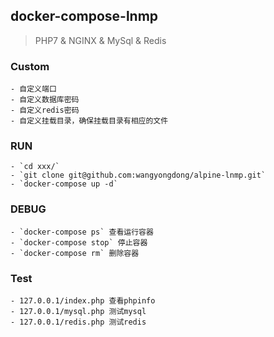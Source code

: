 ## docker-compose-lnmp
> PHP7 & NGINX & MySql & Redis

### Custom
    
    - 自定义端口
    - 自定义数据库密码
    - 自定义redis密码
    - 自定义挂载目录，确保挂载目录有相应的文件
    
### RUN
        
    - `cd xxx/`
    - `git clone git@github.com:wangyongdong/alpine-lnmp.git`
    - `docker-compose up -d`
    
### DEBUG

    - `docker-compose ps` 查看运行容器
    - `docker-compose stop` 停止容器
    - `docker-compose rm` 删除容器

### Test

    - 127.0.0.1/index.php 查看phpinfo
    - 127.0.0.1/mysql.php 测试mysql
    - 127.0.0.1/redis.php 测试redis
